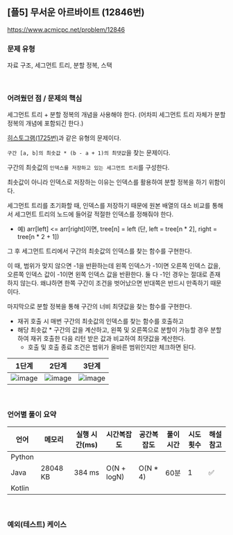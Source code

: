 ## [플5] 무서운 아르바이트 (12846번)

https://www.acmicpc.net/problem/12846

### 문제 유형

자료 구조, 세그먼트 트리, 분할 정복, 스택

<br>

### 어려웠던 점 / 문제의 핵심

세그먼트 트리 + 분할 정복의 개념을 사용해야 한다. (어차피 세그먼트 트리 자체가 분할 정복의 개념에 포함되긴 한다.)

[히스토그램(1725번)](https://www.acmicpc.net/problem/1725)과 같은 유형의 문제이다.

`구간 [a, b]의 최솟값 * (b - a + 1)의 최댓값`을 찾는 문제이다.

구간의 최솟값의 `인덱스를 저장하고 있는 세그먼트 트리`를 구성한다.

최솟값이 아니라 인덱스로 저장하는 이유는 인덱스를 활용하여 분할 정복을 하기 위함이다.

세그먼트 트리를 초기화할 때, 인덱스를 저장하기 때문에 원본 배열의 대소 비교를 통해서 세그먼트 트리의 노드에 들어갈 적절한 인덱스를 정해줘야 한다.

- 예) arr[left] <= arr[right]이면, tree[n] = left (단, left = tree[n * 2], right = tree[n * 2 + 1])

그 후 세그먼트 트리에서 구간의 최솟값의 인덱스를 찾는 함수를 구현한다.

이 때, 범위가 맞지 않으면 -1을 반환하는데 왼쪽 인덱스가 -1이면 오른쪽 인덱스 값을, 오른쪽 인덱스 값이 -1이면 왼쪽 인덱스 값을 반환한다. 둘 다 -1인 경우는 절대로 존재하지 않는다. 왜냐하면 한쪽 구간이 조건을 벗어났으면 반대쪽은 반드시 만족하기 때문이다.

마지막으로 분할 정복을 통해 구간의 너비 최댓값을 찾는 함수를 구현한다.

- 재귀 호출 시 매번 구간의 최솟값의 인덱스를 찾는 함수를 호출하고
- 해당 최솟값 * 구간의 값을 계산하고, 왼쪽 및 오른쪽으로 분할이 가능할 경우 분할하여 재귀 호출한 다음 리턴 받은 값과 비교하여 최댓값을 계산한다.
  - 호출 및 호출 종료 조건은 범위가 올바른 범위인지만 체크하면 된다.

| 1단계                                                        | 2단계                                                        | 3단계                                                        |
| ------------------------------------------------------------ | ------------------------------------------------------------ | ------------------------------------------------------------ |
| ![image](https://github.com/siwon-park/Problem-Solving/assets/93081720/754be911-ea7e-44ec-976a-c49d90d360d4) | ![image](https://github.com/siwon-park/Problem-Solving/assets/93081720/789adf23-7cb6-4e24-b265-b582944be4b1) | ![image](https://github.com/siwon-park/Problem-Solving/assets/93081720/042ac327-b49a-4f3c-8a6a-75ed1b686f81) |

<br>

### 언어별 풀이 요약

| 언어   | 메모리   | 실행 시간(ms) | 시간복잡도  | 공간복잡도 | 풀이 시간 | 시도 횟수 | 해설 참고          |
| ------ | -------- | ------------- | ----------- | ---------- | --------- | --------- | ------------------ |
| Python |          |               |             |            |           |           |                    |
| Java   | 28048 KB | 384 ms        | O(N + logN) | O(N * 4)   | 60분      | 1         | :white_check_mark: |
| Kotlin |          |               |             |            |           |           |                    |

<br>

### 예외(테스트) 케이스

```
```

